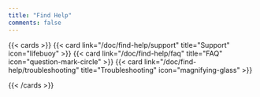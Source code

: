 ```yaml
---
title: "Find Help"
comments: false
---
```


{{< cards >}}
  {{< card link="/doc/find-help/support" title="Support" icon="lifebuoy" >}}
  {{< card link="/doc/find-help/faq" title="FAQ" icon="question-mark-circle" >}}
  {{< card link="/doc/find-help/troubleshooting" title="Troubleshooting" icon="magnifying-glass" >}}
  
{{< /cards >}}